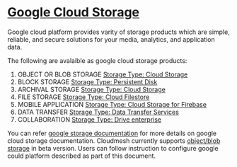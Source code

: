 # [Google Cloud Storage](<https://cloud.google.com/products/storage/>)

Google cloud platform provides varity of storage products which are simple,
reliable, and secure solutions for your media, analytics, and application data.


The following are avalaible as google cloud storage products:

1. OBJECT OR BLOB STORAGE [Storage Type: Cloud Storage](https://cloud.google.com/storage/) 
2. BLOCK STORAGE [Storage Type: Persistent Disk](https://cloud.google.com/persistent-disk/)
3. ARCHIVAL STORAGE [Storage Type: Cloud Storage](https://cloud.google.com/storage/)
4. FILE STORAGE [Storage Type: Cloud Filestore](https://cloud.google.com/filestore/)
5. MOBILE APPLICATION [Storage Type: Cloud Storage for Firebase](https://firebase.google.com/products/storage/)
6. DATA TRANSFER [Storage Type: Data Transfer Services](https://cloud.google.com/products/data-transfer/)
7. COLLABORATION [Storage Type: Drive enterprise](https://cloud.google.com/drive-enterprise/)

You can refer [google storage
documentation](https://cloud.google.com/storage/docs/) for more details on
google cloud storage documentation. Cloudmesh currently supports [object/blob
storage](https://cloud.google.com/storage/docs/how-to) in beta version. Users
can follow instruction to configure google could platform described as part of
this document.
